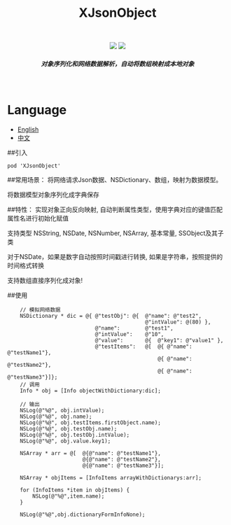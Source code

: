 <h1 align="center">XJsonObject</h1>
<br>
	<p align="center">
		<img src="https://img.shields.io/badge/版本-v0.0.1-blue.svg" />
		<img src="https://img.shields.io/badge/语言-OC-red.svg" />
	</p>
	<h5 align="center">对象序列化和网络数据解析，自动将数组映射成本地对象</h5>
</br>

# Language
* [English](README.md)
* [中文](doc/README_zh.md)

##引入
```
pod 'XJsonObject'
```
##常用场景：
将网络请求Json数据、NSDictionary、数组，映射为数据模型。

将数据模型对象序列化成字典保存

##特性：
实现对象正向反向映射, 自动判断属性类型，使用字典对应的键值匹配属性名进行初始化赋值

支持类型 NSString, NSDate, NSNumber, NSArray, 基本常量, SSObject及其子类

对于NSDate，如果是数字自动按照时间戳进行转换, 如果是字符串，按照提供的时间格式转换

支持数组直接序列化成对象!

##使用
```
    // 模拟网络数据
    NSDictionary * dic = @{ @"testObj": @{  @"name": @"test2",
                                            @"intValue": @(80) },
                            @"name":        @"test1",
                            @"intValue":    @"10",
                            @"value":       @{  @"key1": @"value1" },
                            @"testItems":   @[  @{ @"name": @"testName1"},
                                                @{ @"name": @"testName2"},
                                                @{ @"name": @"testName3"}]};
    // 调用
    Info * obj = [Info objectWithDictionary:dic];

    // 输出
    NSLog(@"%@", obj.intValue);
    NSLog(@"%@", obj.name);
    NSLog(@"%@", obj.testItems.firstObject.name);
    NSLog(@"%@", obj.testObj.name);
    NSLog(@"%@", obj.testObj.intValue);
    NSLog(@"%@", obj.value.key1);
```

```
    NSArray * arr = @[  @{@"name": @"testName1"},
                        @{@"name": @"testName2"},
                        @{@"name": @"testName3"}];
    
    NSArray * objItems = [InfoItems arrayWithDictionarys:arr];

    for (InfoItems *item in objItems) {
        NSLog(@"%@",item.name);
    }
    
    NSLog(@"%@",obj.dictionaryFormInfoNone);

```
